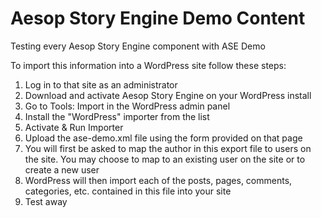 # Aesop Story Engine Demo Content 

Testing every Aesop Story Engine component with ASE Demo

To import this information into a WordPress site follow these steps:  
1.   Log in to that site as an administrator  
2.   Download and activate Aesop Story Engine on your WordPress install  
3.   Go to Tools: Import in the WordPress admin panel  
4.   Install the "WordPress" importer from the list  
5.   Activate & Run Importer  
6.   Upload the ase-demo.xml file using the form provided on that page  
7.    You will first be asked to map the author in this export file to users on the site. You may choose to map to an existing user on the site or to create a new user  
8.   WordPress will then import each of the posts, pages, comments, categories, etc. contained in this file into your site  
9.   Test away  
